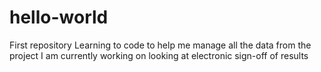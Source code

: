 # hello-world
First repository
Learning to code to help me manage all the data from the project I am currently working on looking at electronic sign-off of results

